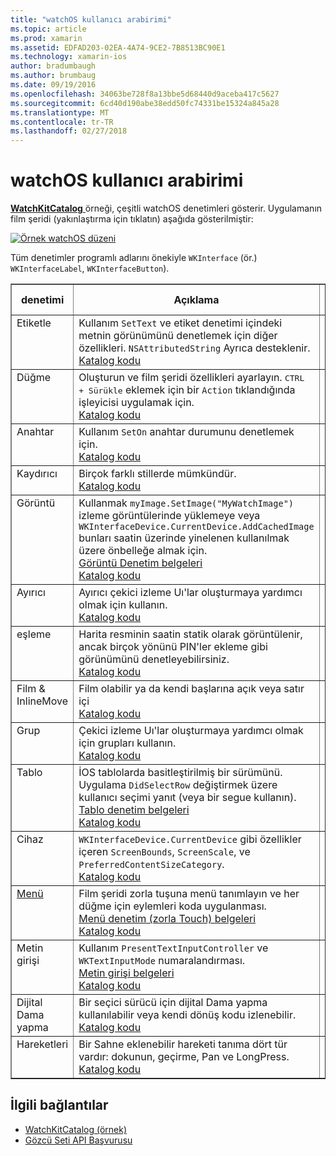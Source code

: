 ```yaml
---
title: "watchOS kullanıcı arabirimi"
ms.topic: article
ms.prod: xamarin
ms.assetid: EDFAD203-02EA-4A74-9CE2-7B8513BC90E1
ms.technology: xamarin-ios
author: bradumbaugh
ms.author: brumbaug
ms.date: 09/19/2016
ms.openlocfilehash: 34063be728f8a13bbe5d68440d9aceba417c5627
ms.sourcegitcommit: 6cd40d190abe38edd50fc74331be15324a845a28
ms.translationtype: MT
ms.contentlocale: tr-TR
ms.lasthandoff: 02/27/2018
---
```

# <a name="watchos-user-interface"></a>watchOS kullanıcı arabirimi

[ **WatchKitCatalog** ](https://github.com/xamarin/monotouch-samples/tree/master/watchOS/WatchKitCatalog) örneği, çeşitli watchOS denetimleri gösterir. Uygulamanın film şeridi (yakınlaştırma için tıklatın) aşağıda gösterilmiştir:

[ ![](images/storyboard-sml.png "Örnek watchOS düzeni")](images/storyboard.png)

Tüm denetimler programlı adlarını önekiyle `WKInterface` (ör.) `WKInterfaceLabel`, `WKInterfaceButton`).


<table align="center" border="1" cellpadding="1" cellspacing="1">
  <thead>
      <th>
        <strong>denetimi</strong>
      </th>
      <th>
        <strong>Açıklama</strong>
      </th>
      <th>
        <strong>ekran görüntüsü</strong>
      </th>
    </thead>
    <tbody>
    <tr>
      <td valign="top">
Etiketle </td>
      <td valign="top">
Kullanım <code>SetText</code> ve etiket denetimi içindeki metnin görünümünü denetlemek için diğer özellikleri. <code>NSAttributedString</code> Ayrıca desteklenir.
        <br />
        <a href="https://github.com/xamarin/ios-samples/blob/master/watchOS/WatchKitCatalog/WatchKit3Extension/LabelDetailController.cs">Katalog kodu</a>
      </td>
      <td>
        <img src="Images/label.png" class="tableimg">
      </td>
    </tr>
    <tr>
      <td valign="top">
Düğme </td>
      <td valign="top">
Oluşturun ve film şeridi özellikleri ayarlayın. <kbd>CTRL + Sürükle</kbd> eklemek için bir <code>Action</code> tıklandığında işleyicisi uygulamak için.
        <br />
        <a href="https://github.com/xamarin/ios-samples/blob/master/watchOS/WatchKitCatalog/WatchKit3Extension/ButtonDetailController.cs">Katalog kodu</a>
      </td>
      <td>
        <img src="Images/button.png" class="tableimg">
      </td>
    </tr>
    <tr>
      <td valign="top">
Anahtar </td>
      <td valign="top">
Kullanım <code>SetOn</code> anahtar durumunu denetlemek için.
        <br />
        <a href="https://github.com/xamarin/ios-samples/blob/master/watchOS/WatchKitCatalog/WatchKit3Extension/SwitchDetailController.cs">Katalog kodu</a>
      </td>
      <td>
        <img src="Images/switch.png" class="tableimg">
      </td>
    </tr>
    <tr>
      <td valign="top">
Kaydırıcı </td>
      <td valign="top">
Birçok farklı stillerde mümkündür.
        <br />
        <a href="https://github.com/xamarin/ios-samples/blob/master/watchOS/WatchKitCatalog/WatchKit3Extension/SliderDetailController.cs">Katalog kodu</a>
      </td>
      <td>
        <img src="Images/slider.png" class="tableimg">
      </td>
    </tr>
    <tr>
      <td valign="top">
Görüntü </td>
      <td valign="top">
Kullanmak <code>myImage.SetImage("MyWatchImage")</code> izleme görüntülerinde yüklemeye veya <code>WKInterfaceDevice.CurrentDevice.AddCachedImage</code> bunları saatin üzerinde yinelenen kullanılmak üzere önbelleğe almak için.
        <br />
        <a href="~/ios/watchos/user-interface/image.md">Görüntü Denetim belgeleri</a>
        <br />
        <a href="https://github.com/xamarin/ios-samples/blob/master/watchOS/WatchKitCatalog/WatchKit3Extension/ImageDetailController.cs">Katalog kodu</a>
      </td>
      <td>
        <img src="Images/image.png" class="tableimg">
      </td>
    </tr>
    <tr>
      <td valign="top">
Ayırıcı </td>
      <td valign="top">
Ayırıcı çekici izleme Uı'lar oluşturmaya yardımcı olmak için kullanın.
        <br />
        <a href="https://github.com/xamarin/ios-samples/blob/master/watchOS/WatchKitCatalog/WatchKit3Extension/SeparatorDetailController.cs">Katalog kodu</a>
      </td>
      <td>
        <img src="Images/separator.png" class="tableimg">
      </td>
    </tr>
    <tr>
      <td valign="top">
eşleme </td>
      <td valign="top">
Harita resminin saatin statik olarak görüntülenir, ancak birçok yönünü PIN'ler ekleme gibi görünümünü denetleyebilirsiniz.
        <br />
        <a href="https://github.com/xamarin/ios-samples/blob/master/watchOS/WatchKitCatalog/WatchKit3Extension/MapDetailController.cs">Katalog kodu</a>
      </td>
      <td>
        <img src="Images/map.png" class="tableimg">
      </td>
    </tr>
    <tr>
      <td valign="top">
Film & InlineMove </td>
      <td valign="top">
Film olabilir ya da kendi başlarına açık veya satır içi <br />
        <a href="https://github.com/xamarin/ios-samples/blob/master/watchOS/WatchKitCatalog/WatchKit3Extension/MovieDetailController.cs">Katalog kodu</a>
      </td>
      <td>
        <img src="Images/movie.png" class="tableimg">
      </td>
    </tr>
    <tr>
      <td valign="top">
Grup </td>
      <td valign="top">
Çekici izleme Uı'lar oluşturmaya yardımcı olmak için grupları kullanın.
        <br />
        <a href="https://github.com/xamarin/ios-samples/blob/master/watchOS/WatchKitCatalog/WatchKit3Extension/GroupDetailController.cs">Katalog kodu</a>
      </td>
      <td>
        <img src="Images/group.png" class="tableimg">
      </td>
    </tr>
    <tr>
      <td valign="top">
Tablo </td>
      <td valign="top">
İOS tablolarda basitleştirilmiş bir sürümünü.
Uygulama <code>DidSelectRow</code> değiştirmek üzere kullanıcı seçimi yanıt (veya bir segue kullanın).
        <br />
        <a href="~/ios/watchos/user-interface/table.md">Tablo denetim belgeleri</a>
        <br />
        <a href="https://github.com/xamarin/ios-samples/blob/master/watchOS/WatchKitCatalog/WatchKit3Extension/TableDetailController.cs">Katalog kodu</a>
      </td>
      <td>
        <img src="Images/table.png" class="tableimg">
      </td>
    </tr>
    <tr>
      <td valign="top">
Cihaz </td>
      <td valign="top">
        <code>WKInterfaceDevice.CurrentDevice</code> gibi özellikler içeren <code>ScreenBounds</code>, <code>ScreenScale</code>, ve <code>PreferredContentSizeCategory</code>.
        <br />
        <a href="https://github.com/xamarin/ios-samples/blob/master/watchOS/WatchKitCatalog/WatchKit3Extension/DeviceDetailController.cs">Katalog kodu</a>
      </td>
      <td>
        <img src="Images/device.png" class="tableimg">
      </td>
    </tr>
    <tr>
      <td valign="top">
        <a href="~/ios/watchos/user-interface/menu.md">Menü</a>
      </td>
      <td valign="top">
Film şeridi zorla tuşuna menü tanımlayın ve her düğme için eylemleri koda uygulanması.
        <br />
        <a href="~/ios/watchos/user-interface/menu.md">Menü denetim (zorla Touch) belgeleri</a>
        <br />
        <a href="https://github.com/xamarin/ios-samples/blob/master/watchOS/WatchKitCatalog/WatchKit3Extension/ControllerDetailController.cs">Katalog kodu</a>
      </td>
      <td>
        <img src="Images/controller.png" class="tableimg">
      </td>
    </tr>
    <tr>
      <td valign="top">
Metin girişi </td>
      <td valign="top">
Kullanım <code>PresentTextInputController</code> ve <code>WKTextInputMode</code> numaralandırması.
        <br />
        <a href="~/ios/watchos/user-interface/text-input.md">Metin girişi belgeleri</a>
        <br />
        <a href="https://github.com/xamarin/ios-samples/blob/master/watchOS/WatchKitCatalog/WatchKit3Extension/TextInputDetailController.cs">Katalog kodu</a>
      </td>
      <td>
        <img src="Images/textinput.png" class="tableimg">
      </td>
    </tr>
    <tr>
      <td valign="top">
Dijital Dama yapma </td>
      <td valign="top">
Bir seçici sürücü için dijital Dama yapma kullanılabilir veya kendi dönüş kodu izlenebilir.
        <br />
        <a href="https://github.com/xamarin/ios-samples/blob/master/watchOS/WatchKitCatalog/WatchKit3Extension/CrownDetailController.cs">Katalog kodu</a>
      </td>
      <td>
        <img src="Images/digital-crown.png" class="tableimg">
      </td>
    </tr>
    <tr>
      <td valign="top">
Hareketleri </td>
      <td valign="top">
Bir Sahne eklenebilir hareketi tanıma dört tür vardır: dokunun, geçirme, Pan ve LongPress.
        <br />
        <a href="https://github.com/xamarin/ios-samples/blob/master/watchOS/WatchKitCatalog/WatchKit3Extension/GestureDetailController.cs">Katalog kodu</a>
      </td>
      <td>
        <img src="Images/gestures.png" class="tableimg">
      </td>
    </tr>
    </tbody>
</table>



## <a name="related-links"></a>İlgili bağlantılar

- [WatchKitCatalog (örnek)](https://developer.xamarin.com/samples/monotouch/watchOS/WatchKitCatalog/)
- [Gözcü Seti API Başvurusu](https://developer.xamarin.com/api/namespace/WatchKit/)
